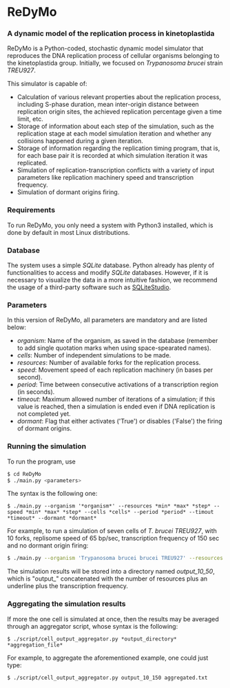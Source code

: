 # ReDyMo

### A dynamic model of the replication process in kinetoplastida

ReDyMo is a Python-coded, stochastic dynamic model simulator that reproduces the DNA replication process of cellular organisms belonging to the kinetoplastida group. Initially, we focused on *Trypanosoma brucei* strain *TREU927*.

This simulator is capable of:
  - Calculation of various relevant properties about the replication process, including S-phase duration, mean inter-origin distance between replication origin sites, the achieved replication percentage given a time limit, etc.
  - Storage of information about each step of the simulation, such as the replication stage at each model simulation iteration and whether any collisions happened during a given iteration.
  - Storage of information regarding the replication timing program, that is, for each base pair it is recorded at which simulation iteration it was replicated.
  - Simulation of replication-transcription conflicts with a variety of input parameters like replication machinery speed and transcription frequency.
  - Simulation of dormant origins firing.

### Requirements

To run ReDyMo, you only need a system with Python3 installed, which is done by default in most Linux distributions.

### Database

The system uses a simple *SQLite* database. Python already has plenty of functionalities to access and modify *SQLite* databases. However, if it is necessary to visualize the data in a more intuitive fashion, we recommend the usage of a third-party software such as [SQLiteStudio].

### Parameters

In this version of ReDyMo, all parameters are mandatory and are listed below:
 - *organism*: Name of the organism, as saved in the database (remember to add single quotation marks when using space-spearated names).
 - *cells*: Number of independent simulations to be made.
 - *resources*: Number of available forks for the replication process.
 - *speed*: Movement speed of each replication machinery (in bases per second).
 - *period*: Time between consecutive activations of a transcription region (in seconds).
 - *timeout*: Maximum allowed number of iterations of a simulation; if this value is reached, then a simulation is ended even if DNA replication is not completed yet.
 - *dormant*: Flag that either activates ('True') or disables ('False') the firing of dormant origins.

### Running the simulation

To run the program, use
```sh
$ cd ReDyMo
$ ./main.py <parameters>
```
The syntax is the following one:
```
$ ./main.py --organism '*organism*' --resources *min* *max* *step* --speed *min* *max* *step* --cells *cells* --period *period* --timout *timeout* --dormant *dormant*
```

For example, to run a simulation of seven cells of *T. brucei TREU927*, with 10 forks, replisome speed of 65 bp/sec, transcription frequency of 150 sec and no dormant origin firing:
```sh
$ ./main.py --organism 'Trypanosoma brucei brucei TREU927' --resources 10 --speed 65 --period 150 --cells 7 --dormant False
```

The simulation results will be stored into a directory named *output_10_50*, which is "output_" concatenated with the number of resources plus an underline plus the transcription frequency.


### Aggregating the simulation results

If more the one cell is simulated at once, then the results may be averaged through an aggregator script, whose syntax is the following:
```
$ ./script/cell_output_aggregator.py *output_directory* *aggregation_file*
```

For example, to aggregate the aforementioned example, one could just type:
```
$ ./script/cell_output_aggregator.py output_10_150 aggregated.txt
```

   [SQLiteStudio]: <https://sqlitestudio.pl/index.rvt>

